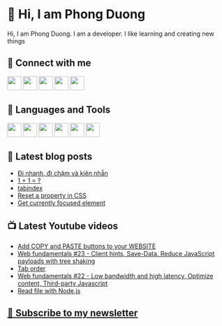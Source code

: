 # 👋 Hi, I am Phong Duong

Hi, I am Phong Duong. I am a developer. I like learning and creating new things

## 🔗 Connect with me
[<img height="32" width="32" src="https://cdn.jsdelivr.net/npm/simple-icons@v3/icons/youtube.svg" />](https://www.youtube.com/channel/UCXykqt3V2-9bYXKWZRcH0rA)
[<img height="32" width="32" src="https://cdn.jsdelivr.net/npm/simple-icons@v3/icons/instagram.svg" />](https://www.instagram.com/phongduonglh)
[<img height="32" width="32" src="https://cdn.jsdelivr.net/npm/simple-icons@v3/icons/twitter.svg" />](https://twitter.com/phongduonglh)
[<img height="32" width="32" src="https://cdn.jsdelivr.net/npm/simple-icons@v3/icons/facebook.svg" />](https://www.facebook.com/phongduonglh)
[<img height="32" width="32" src="https://cdn.jsdelivr.net/npm/simple-icons@v3/icons/linkedin.svg" />](https://www.linkedin.com/in/phongduonglh)

## 🧰 Languages and Tools

[<img height="32" width="32" src="https://cdn.jsdelivr.net/npm/simple-icons@v3/icons/javascript.svg" />](javascript)
[<img height="32" width="32" src="https://cdn.jsdelivr.net/npm/simple-icons@v3/icons/html5.svg" />](html5)
[<img height="32" width="32" src="https://cdn.jsdelivr.net/npm/simple-icons@v3/icons/css3.svg" />](css3)
[<img height="32" width="32" src="https://cdn.jsdelivr.net/npm/simple-icons@v3/icons/node-dot-js.svg" />](nodejs)
[<img height="32" width="32" src="https://cdn.jsdelivr.net/npm/simple-icons@v3/icons/react.svg" />](react)
[<img height="32" width="32" src="https://cdn.jsdelivr.net/npm/simple-icons@v3/icons/vue-dot-js.svg" />](vue)

## 📝 Latest blog posts

<!-- BLOG-POST-LIST:START -->
- [Đi nhanh, đi chậm và kiên nhẫn](https://phongduong.dev/blog/2021/03/di-nhanh-di-cham-va-kien-nhan/)
- [1 + 1 = ?](https://phongduong.dev/blog/2021/03/1-1/)
- [tabindex](https://phongduong.dev/blog/2021/03/tabindex/)
- [Reset a property in CSS](https://phongduong.dev/blog/2021/03/reset-a-property-in-css/)
- [Get currently focused element](https://phongduong.dev/blog/2021/03/get-currently-focused-element/)
<!-- BLOG-POST-LIST:END -->

## 📺 Latest Youtube videos

<!-- YOUTUBE-VIDEO-LIST:START -->
- [Add COPY and PASTE buttons to your WEBSITE](https://www.youtube.com/watch?v=Uy63Lk6jC6s)
- [Web fundamentals #23 - Client hints, Save-Data, Reduce JavaScript payloads with tree shaking](https://www.youtube.com/watch?v=244FDpkexPc)
- [Tab order](https://www.youtube.com/watch?v=Ct7CzS-bsJo)
- [Web fundamentals #22 - Low bandwidth and high latency, Optimize content, Third-party Javascript](https://www.youtube.com/watch?v=A9jZSZ-G9c0)
- [Read file with Node.js](https://www.youtube.com/watch?v=05zWeI3ABV4)
<!-- YOUTUBE-VIDEO-LIST:END -->

## [💌 Subscribe to my newsletter](https://koogio.substack.com/)
